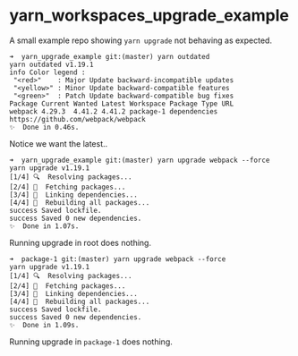 # yarn_workspaces_upgrade_example
A small example repo showing `yarn upgrade` not behaving as expected.


```
➜  yarn_upgrade_example git:(master) yarn outdated
yarn outdated v1.19.1
info Color legend :
 "<red>"    : Major Update backward-incompatible updates
 "<yellow>" : Minor Update backward-compatible features
 "<green>"  : Patch Update backward-compatible bug fixes
Package Current Wanted Latest Workspace Package Type URL
webpack 4.29.3  4.41.2 4.41.2 package-1 dependencies https://github.com/webpack/webpack
✨  Done in 0.46s.
```

Notice we want the latest..

```
➜  yarn_upgrade_example git:(master) yarn upgrade webpack --force
yarn upgrade v1.19.1
[1/4] 🔍  Resolving packages...
[2/4] 🚚  Fetching packages...
[3/4] 🔗  Linking dependencies...
[4/4] 🔨  Rebuilding all packages...
success Saved lockfile.
success Saved 0 new dependencies.
✨  Done in 1.07s.
```

Running upgrade in root does nothing.

```
➜  package-1 git:(master) yarn upgrade webpack --force
yarn upgrade v1.19.1
[1/4] 🔍  Resolving packages...
[2/4] 🚚  Fetching packages...
[3/4] 🔗  Linking dependencies...
[4/4] 🔨  Rebuilding all packages...
success Saved lockfile.
success Saved 0 new dependencies.
✨  Done in 1.09s.
```

Running upgrade in `package-1` does nothing.
